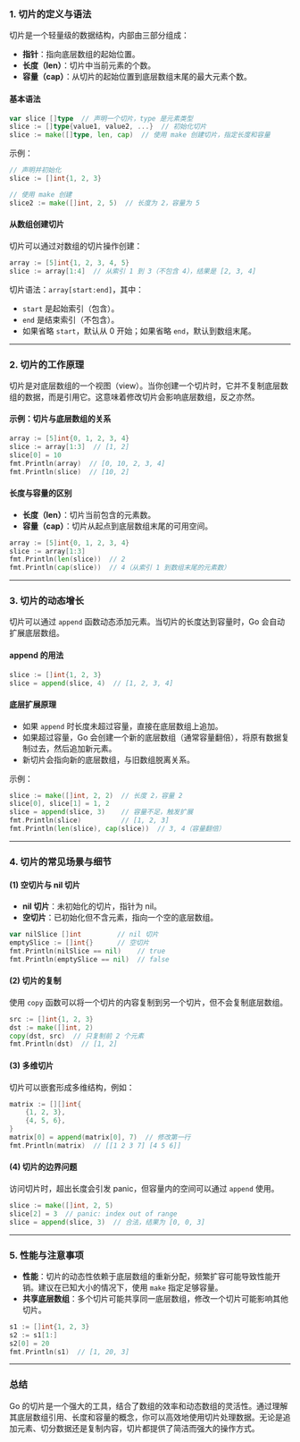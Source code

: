 

### 1. **切片的定义与语法**
切片是一个轻量级的数据结构，内部由三部分组成：
- **指针**：指向底层数组的起始位置。
- **长度（len）**：切片中当前元素的个数。
- **容量（cap）**：从切片的起始位置到底层数组末尾的最大元素个数。

#### 基本语法
```go
var slice []type  // 声明一个切片，type 是元素类型
slice := []type{value1, value2, ...}  // 初始化切片
slice := make([]type, len, cap)  // 使用 make 创建切片，指定长度和容量
```

示例：
```go
// 声明并初始化
slice := []int{1, 2, 3}

// 使用 make 创建
slice2 := make([]int, 2, 5)  // 长度为 2，容量为 5
```

#### 从数组创建切片
切片可以通过对数组的切片操作创建：
```go
array := [5]int{1, 2, 3, 4, 5}
slice := array[1:4]  // 从索引 1 到 3（不包含 4），结果是 [2, 3, 4]
```

切片语法：`array[start:end]`，其中：
- `start` 是起始索引（包含）。
- `end` 是结束索引（不包含）。
- 如果省略 `start`，默认从 0 开始；如果省略 `end`，默认到数组末尾。

---

### 2. **切片的工作原理**
切片是对底层数组的一个视图（view）。当你创建一个切片时，它并不复制底层数组的数据，而是引用它。这意味着修改切片会影响底层数组，反之亦然。

#### 示例：切片与底层数组的关系
```go
array := [5]int{0, 1, 2, 3, 4}
slice := array[1:3]  // [1, 2]
slice[0] = 10
fmt.Println(array)  // [0, 10, 2, 3, 4]
fmt.Println(slice)  // [10, 2]
```

#### 长度与容量的区别
- **长度（len）**：切片当前包含的元素数。
- **容量（cap）**：切片从起点到底层数组末尾的可用空间。
```go
array := [5]int{0, 1, 2, 3, 4}
slice := array[1:3]
fmt.Println(len(slice))  // 2
fmt.Println(cap(slice))  // 4（从索引 1 到数组末尾的元素数）
```

---

### 3. **切片的动态增长**
切片可以通过 `append` 函数动态添加元素。当切片的长度达到容量时，Go 会自动扩展底层数组。

#### append 的用法
```go
slice := []int{1, 2, 3}
slice = append(slice, 4)  // [1, 2, 3, 4]
```

#### 底层扩展原理
- 如果 `append` 时长度未超过容量，直接在底层数组上追加。
- 如果超过容量，Go 会创建一个新的底层数组（通常容量翻倍），将原有数据复制过去，然后追加新元素。
- 新切片会指向新的底层数组，与旧数组脱离关系。

示例：
```go
slice := make([]int, 2, 2)  // 长度 2，容量 2
slice[0], slice[1] = 1, 2
slice = append(slice, 3)    // 容量不足，触发扩展
fmt.Println(slice)          // [1, 2, 3]
fmt.Println(len(slice), cap(slice))  // 3, 4（容量翻倍）
```

---

### 4. **切片的常见场景与细节**

#### (1) **空切片与 nil 切片**
- **nil 切片**：未初始化的切片，指针为 nil。
- **空切片**：已初始化但不含元素，指向一个空的底层数组。
```go
var nilSlice []int         // nil 切片
emptySlice := []int{}      // 空切片
fmt.Println(nilSlice == nil)    // true
fmt.Println(emptySlice == nil)  // false
```

#### (2) **切片的复制**
使用 `copy` 函数可以将一个切片的内容复制到另一个切片，但不会复制底层数组。
```go
src := []int{1, 2, 3}
dst := make([]int, 2)
copy(dst, src)  // 只复制前 2 个元素
fmt.Println(dst)  // [1, 2]
```

#### (3) **多维切片**
切片可以嵌套形成多维结构，例如：
```go
matrix := [][]int{
    {1, 2, 3},
    {4, 5, 6},
}
matrix[0] = append(matrix[0], 7)  // 修改第一行
fmt.Println(matrix)  // [[1 2 3 7] [4 5 6]]
```

#### (4) **切片的边界问题**
访问切片时，超出长度会引发 panic，但容量内的空间可以通过 `append` 使用。
```go
slice := make([]int, 2, 5)
slice[2] = 3  // panic: index out of range
slice = append(slice, 3)  // 合法，结果为 [0, 0, 3]
```

---

### 5. **性能与注意事项**
- **性能**：切片的动态性依赖于底层数组的重新分配，频繁扩容可能导致性能开销。建议在已知大小的情况下，使用 `make` 指定足够容量。
- **共享底层数组**：多个切片可能共享同一底层数组，修改一个切片可能影响其他切片。
```go
s1 := []int{1, 2, 3}
s2 := s1[1:]
s2[0] = 20
fmt.Println(s1)  // [1, 20, 3]
```

---

### 总结
Go 的切片是一个强大的工具，结合了数组的效率和动态数组的灵活性。通过理解其底层数组引用、长度和容量的概念，你可以高效地使用切片处理数据。无论是追加元素、切分数据还是复制内容，切片都提供了简洁而强大的操作方式。
